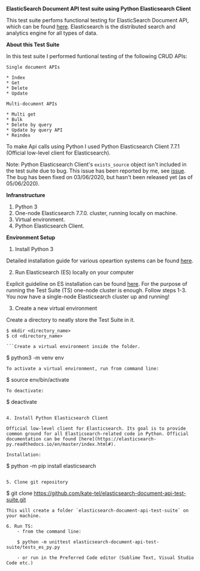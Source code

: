 **ElasticSearch Document API test suite using Python Elasticsearch Client**

This test suite perfoms functional testing for ElasticSearch Document API, which can be found [here](https://www.elastic.co/guide/en/elasticsearch/reference/current/docs.html). Elasticsearch is the distributed search and analytics engine for all types of data.

**About this Test Suite**

In this test suite I performed funtional testing of the following CRUD APIs:

    Single document APIs

    * Index
    * Get
    * Delete
    * Update
    
    Multi-document APIs

    * Multi get
    * Bulk
    * Delete by query
    * Update by query API
    * Reindex

To make Api calls using Python I used Python Elasticsearch Client 7.7.1 (Official low-level client for Elasticsearch).

Note:
Python Elasticsearch Client's `exists_source` object isn't included in the test suite due to bug.
This issue has been reported by me, see [issue](https://github.com/elastic/elasticsearch-py/issues/1270). The bug has been fixed on 03/06/2020, but hasn't been released yet (as of 05/06/2020). 

**Infranstructure**

1. Python 3
2. One-node Elasticsearch 7.7.0. cluster, running locally on machine.
3. Virtual environment.
4. Python Elasticsearch Client.

**Environment Setup**

1. Install Python 3

Detailed installation guide for various opeartion systems can be found [here](https://realpython.com/installing-python/).

2. Run Elasticsearch (ES) locally on your computer

Explicit guideline on ES installation can be found [here](https://www.elastic.co/guide/en/elasticsearch/reference/current/getting-started-install.html#run-elasticsearch-local). 
For the purpose of running the Test Suite (TS) one-node cluster is enough. Follow steps 1-3. 
You now have a single-node Elasticsearch cluster up and running!

3. Create a new virtual environment

Create a directory to neatly store the Test Suite in it.
```
$ mkdir <directory_name>
$ cd <directory_name>

```Create a virtual environment inside the folder.
```
$ python3 -m venv env

```
To activate a virtual environment, run from command line:
```
$ source env/bin/activate
```
To deactivate:
```
$ deactivate
```

4. Install Python Elasticsearch Client

Official low-level client for Elasticsearch. Its goal is to provide common ground for all Elasticsearch-related code in Python. Official documentation can be found [here](https://elasticsearch-py.readthedocs.io/en/master/index.html#).

Installation:
```
$ python -m pip install elasticsearch
```

5. Clone git repository

```
$ git clone https://github.com/kate-tel/elasticsearch-document-api-test-suite.git

```
This will create a folder `elasticsearch-document-api-test-suite` on your machine.

6. Run TS:
    - from the command line:
```
        $ python -m unittest elasticsearch-document-api-test-suite/tests_es_py.py

```    
    - or run in the Preferred Code editor (Sublime Text, Visual Studio Code etc.)